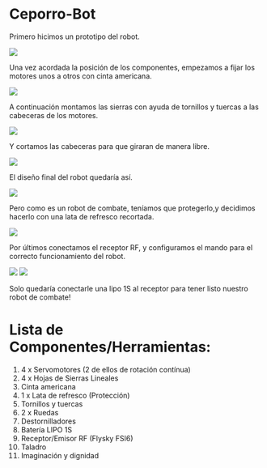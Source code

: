 # Ceporro-Bot

Primero hicimos un prototipo del robot.

![](/Imagenes/CRM_Ceporro-Bot_Paso_1.jpg)

Una vez acordada la posición de los componentes, empezamos a fijar los motores unos a otros con cinta americana.

![](/Imagenes/CRM_Ceporro-Bot_Paso_2.jpg)

A continuación montamos las sierras con ayuda de tornillos y tuercas a las cabeceras de los motores.

![](/Imagenes/CRM_Ceporro-Bot_Paso_3.jpg)

Y cortamos las cabeceras para que giraran de manera libre.

![](/Imagenes/CRM_Ceporro-Bot_Paso_4.jpg)

El diseño final del robot quedaría así.

![](/Imagenes/CRM_Ceporro-Bot_Paso_5.jpg)

Pero como es un robot de combate, teníamos que protegerlo,y decidimos hacerlo con una lata de refresco recortada.

![](/Imagenes/CRM_Ceporro-Bot_Paso_6.jpg)

Por últimos conectamos el receptor RF, y configuramos el mando para el correcto funcionamiento del robot.

![](/Imagenes/CRM_Ceporro-Bot_Paso_7.jpg)
![](/Imagenes/CRM_Ceporro-Bot_Paso_8.jpg)

Solo quedaría conectarle una lipo 1S al receptor para tener listo nuestro robot de combate!

# Lista de Componentes/Herramientas:

1. 4 x Servomotores (2 de ellos de rotación contínua)
2. 4 x Hojas de Sierras Lineales
3. Cinta americana
4. 1 x Lata de refresco (Protección)
5. Tornillos y tuercas
6. 2 x Ruedas
7. Destornilladores
8. Batería LIPO 1S
9. Receptor/Emisor RF (Flysky FSI6)
10. Taladro
11. Imaginación y dignidad
